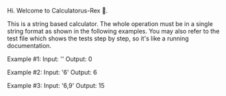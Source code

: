 Hi. Welcome to Calculatorus-Rex 🦖.

This is a string based calculator. The whole operation must be in a single string format as shown in the following examples. You may also refer to the test file which shows the tests step by step, so it's like a running documentation.

Example #1: 
Input: ''
Output: 0

Example #2:
Input: '6'
Output: 6

Example #3:
Input: '6,9'
Output: 15

